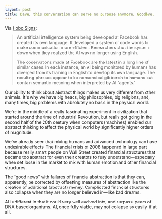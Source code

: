 ```yaml
---
layout: post
title: Dave, this conversation can serve no purpose anymore. Goodbye.
---
```


Via [Hobo Signs](http://hobosigns.macdrifter.com/2017/07/29/researchers-shut-down-ai-that-invented-its-own-language):

> An artificial intelligence system being developed at Facebook has created its own language. It developed a system of code words to make communication more efficient. Researchers shut the system down when they realized the AI was no longer using English.
> 
> The observations made at Facebook are the latest in a long line of similar cases. In each instance, an AI being monitored by humans has diverged from its training in English to develop its own language. The resulting phrases appear to be nonsensical gibberish to humans but contain semantic meaning when interpreted by AI "agents."

Our ability to think about abstract things makes us very different from other animals. It's why we have big heads, big philosophies, big religions, and, many times, big problems with absolutely no basis in the physical world. 

We're in the middle of a really fascinating experiment in civilization that started around the time of Industrial Revolution, but really got going in the second half of the 20th century when computers (machines) enabled our abstract thinking to affect the physical world by significantly higher orders of magnitude. 

We've already seen that mixing humans and advanced technology can have undesirable effects. The financial crisis of 2008 happened in large part because really smart people on Wall Street created financial structures that became too abstract for even their creators to fully understand—especially when set loose in the market to mix with human emotion and other financial structures. 

The "good news" with failures of financial abstraction is that they can, apparently, be corrected by offsetting measures of abstraction like the creation of additional (abstract) money. Complicated financial structures also collapse when they are no longer believed in—like bad dreams.  

AI is different in that it could very well evolved into, and surpass, peers of DNA-based organisms. AI, once fully viable, may not collapse so easily, if at all. 

